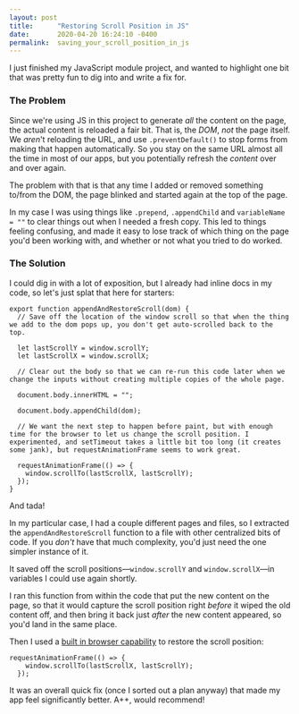 ```yaml
---
layout: post
title:      "Restoring Scroll Position in JS"
date:       2020-04-20 16:24:10 -0400
permalink:  saving_your_scroll_position_in_js
---
```



I just finished my JavaScript module project, and wanted to highlight one bit that was pretty fun to dig into and write a fix for.

### The Problem

Since we're using JS in this project to generate _all_ the content on the page, the actual content is reloaded a fair bit. That is, the _DOM_, _not_ the page itself. We _aren_'t reloading the URL, and use `.preventDefault()` to stop forms from making that happen automatically. So you stay on the same URL almost all the time in most of our apps, but you potentially refresh the _content_ over and over again.

The problem with that is that any time I added or removed something to/from the DOM, the page blinked and started again at the top of the page.

In my case I was using things like `.prepend`, `.appendChild` and `variableName = ""` to clear things out when I needed a fresh copy. This led to things feeling confusing, and made it easy to lose track of which thing on the page you'd been working with, and whether or not what you tried to do worked.

### The Solution

I could dig in with a lot of exposition, but I already had inline docs in my code, so let's just splat that here for starters:

```
export function appendAndRestoreScroll(dom) {
  // Save off the location of the window scroll so that when the thing we add to the dom pops up, you don't get auto-scrolled back to the top.
  
  let lastScrollY = window.scrollY;
  let lastScrollX = window.scrollX;

  // Clear out the body so that we can re-run this code later when we change the inputs without creating multiple copies of the whole page.

  document.body.innerHTML = "";

  document.body.appendChild(dom);

  // We want the next step to happen before paint, but with enough time for the browser to let us change the scroll position. I experimented, and setTimeout takes a little bit too long (it creates some jank), but requestAnimationFrame seems to work great.

  requestAnimationFrame(() => {
    window.scrollTo(lastScrollX, lastScrollY);
  });
}
```

And tada!

In my particular case, I had a couple different pages and files, so I extracted the `appendAndRestoreScroll` function to a file with other centralized bits of code. If you _don't_ have that much complexity, you'd just need the one simpler instance of it.

It saved off the scroll positions—`window.scrollY` and `window.scrollX`—in variables I could use again shortly.

I ran this function from within the code that put the new content on the page, so that it would capture the scroll position right _before_ it wiped the old content off, and then bring it back just _after_ the new content appeared, so you'd land in the same place.

Then I used a [built in browser capability](https://developer.mozilla.org/en-US/docs/Web/API/window/requestAnimationFrame) to restore the scroll position:

```
requestAnimationFrame(() => {
    window.scrollTo(lastScrollX, lastScrollY);
  });
```

It was an overall quick fix (once I sorted out a plan anyway) that made my app feel significantly better. A++, would recommend!
